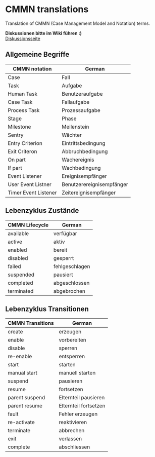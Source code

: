 CMMN translations
================

Translation of CMMN (Case Management Model and Notation) terms.

**Diskussionen bitte im Wiki führen :)**  
[Diskussionsseite](https://github.com/cmmn-translation/cmmn-translation/wiki/Diskussionen)

## Allgemeine Begriffe

CMMN notation        | German            
-------------------- | ----------------- 
Case                 | Fall
Task                 | Aufgabe
Human Task           | Benutzeraufgabe
Case Task            | Fallaufgabe
Process Task         | Prozessaufgabe
Stage                | Phase
Milestone            | Meilenstein
Sentry               | Wächter
Entry Criterion      | Eintrittsbedingung
Exit Criteron        | Abbruchbedingung  
On part              | Wachereignis      
If part              | Wachbedingung     
Event Listener       | Ereignisempfänger 
User Event Listner   | Benutzerereignisempfänger
Timer Event Listener | Zeitereignisempfänger

## Lebenzyklus Zustände

CMMN Lifecycle  | German         
--------------- | -------------- 
available       | verfügbar
active          | aktiv          
enabled         | bereit         
disabled        | gesperrt                
failed          | fehlgeschlagen
suspended       | pausiert
completed       | abgeschlossen
terminated      | abgebrochen

## Lebenzyklus Transitionen

CMMN Transitions | German
---------------- | ---------------
create           | erzeugen
enable           | vorbereiten
disable          | sperren
re-enable        | entsperren
start            | starten
manual start     | manuell starten
suspend          | pausieren
resume           | fortsetzen
parent suspend   | Elternteil pausieren
parent resume    | Elternteil fortsetzen
fault            | Fehler erzeugen
re-activate      | reaktivieren
terminate        | abbrechen
exit             | verlassen
complete         | abschliessen


